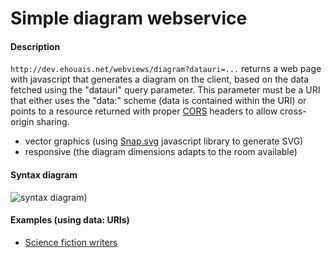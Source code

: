 Simple diagram webservice
==========================

#### Description
`http://dev.ehouais.net/webviews/diagram?datauri=...` returns a web page with javascript that generates a diagram on the client, based on the data fetched using the "datauri" query parameter. This parameter must be a URI that either uses the "data:" scheme (data is contained within the URI) or points to a resource returned with proper [CORS](https://en.wikipedia.org/wiki/Cross-origin_resource_sharing) headers to allow cross-origin sharing.
  * vector graphics (using [Snap.svg](http://snapsvg.io/) javascript library to generate SVG)
  * responsive (the diagram dimensions adapts to the room available)

#### Syntax diagram
![syntax diagram]())

#### Examples (using data: URIs)

  * [Science fiction writers]()
